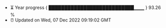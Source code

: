 - ⏳ Year progress { ███████████████████████████▁▁▁ } 93.26 %
- ⏰ Updated on Wed, 07 Dec 2022 09:19:02 GMT

